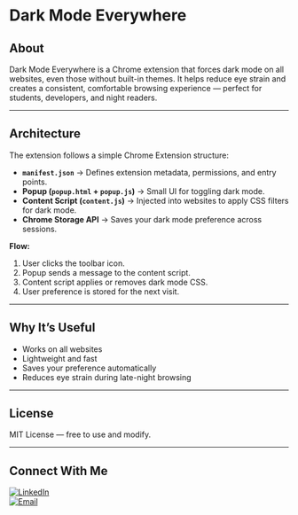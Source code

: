 # Dark Mode Everywhere  

## About  
Dark Mode Everywhere is a Chrome extension that forces dark mode on all websites, even those without built-in themes. It helps reduce eye strain and creates a consistent, comfortable browsing experience — perfect for students, developers, and night readers.  

---

## Architecture  
The extension follows a simple Chrome Extension structure:  

- **`manifest.json`** → Defines extension metadata, permissions, and entry points.  
- **Popup (`popup.html` + `popup.js`)** → Small UI for toggling dark mode.  
- **Content Script (`content.js`)** → Injected into websites to apply CSS filters for dark mode.  
- **Chrome Storage API** → Saves your dark mode preference across sessions.  

**Flow:**  
1. User clicks the toolbar icon.  
2. Popup sends a message to the content script.  
3. Content script applies or removes dark mode CSS.  
4. User preference is stored for the next visit.  

---

## Why It’s Useful  
- Works on all websites  
- Lightweight and fast  
- Saves your preference automatically  
- Reduces eye strain during late-night browsing  

---

## License  
MIT License — free to use and modify.  

---

## Connect With Me  

[![LinkedIn](https://img.shields.io/badge/LinkedIn-Abdullah%20Moghal-blue?logo=linkedin&logoColor=white)](https://www.linkedin.com/in/abdullahmoghal)  
[![Email](https://img.shields.io/badge/Email-amm0640%40mavs.uta.edu-red?logo=gmail&logoColor=white)](mailto:amm0640@mavs.uta.edu)  

